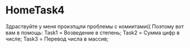 # HomeTask4
Здраствуйте у меня произпщли проблемы с комиитами((
Поэтому вот вам в помощь:
Task1 = Возведение в степень;
Task2 = Сумма цифр в числе;
Task3 = Перевод числа в массив;
